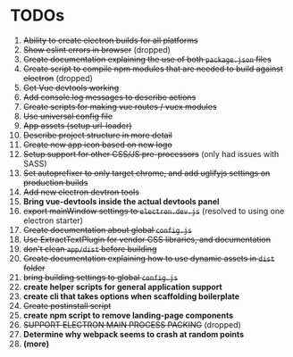 # TODOs

  1. ~~Ability to create electron builds for all platforms~~
  2. ~~Show eslint errors in browser~~ (dropped)
  3. ~~Create documentation explaining the use of both `package.json` files~~
  4. ~~Create script to compile npm modules that are needed to build against electron~~ (dropped)
  5. ~~Get Vue devtools working~~
  6. ~~Add console.log messages to describe actions~~
  7. ~~Create scripts for making vue routes / vuex modules~~
  8. ~~Use universal config file~~
  9. ~~App assets (setup url-loader)~~
  10. ~~Describe project structure in more detail~~
  11. ~~Create new app icon based on new logo~~
  12. ~~Setup support for other CSS/JS pre-processors~~ (only had issues with SASS)
  13. ~~Set autoprefixer to only target chrome, and add uglifyjs settings on production builds~~
  14. ~~Add new electron devtron tools~~
  15. **Bring vue-devtools inside the actual devtools panel**
  16. ~~export mainWindow settings to `electron.dev.js`~~ (resolved to using one electron starter)
  17. ~~Create documentation about global `config.js`~~
  18. ~~Use ExtractTextPlugin for vendor CSS libraries, and documentation~~
  19. ~~don't clean `app/dist` before building~~
  20. ~~Create documentation explaining how to use dynamic assets in `dist` folder~~
  21. ~~bring building settings to global `config.js`~~
  22. **create helper scripts for general application support**
  23. **create cli that takes options when scaffolding boilerplate**
  24. ~~Create postinstall script~~
  25. **create npm script to remove landing-page components**
  26. ~~SUPPORT ELECTRON MAIN PROCESS PACKING~~ (dropped)
  27. **Determine why webpack seems to crash at random points**
  28. **(more)**
